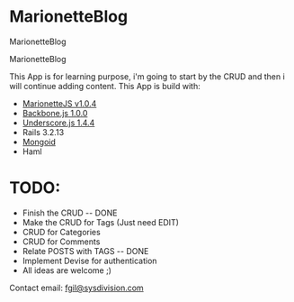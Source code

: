 MarionetteBlog
==============

MarionetteBlog

MarionetteBlog

This App is for learning purpose, i'm going to start by the CRUD and then i will continue adding content. This App is build with: 
*  [MarionetteJS v1.0.4](http://marionettejs.com/)
*  [Backbone.js 1.0.0](http://backbonejs.org/)
*  [Underscore.js 1.4.4](http://underscorejs.org/)
*  Rails 3.2.13
*  [Mongoid](http://mongoid.org/en/mongoid/index.html)
*  Haml

TODO:
==============
*  Finish the CRUD -- DONE
*  Make the CRUD for Tags (Just need EDIT)
*  CRUD for Categories
*  CRUD for Comments
*  Relate POSTS with TAGS -- DONE
*  Implement Devise for authentication
*  All ideas are welcome ;)

Contact email: fgil@sysdivision.com
